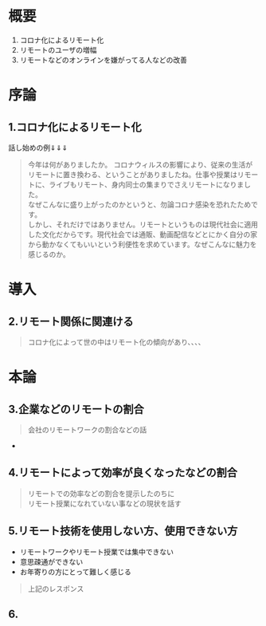 # 概要
1. コロナ化によるリモート化
2. リモートのユーザの増幅
3. リモートなどのオンラインを嫌がってる人などの改善
 

# 序論
## 1.コロナ化によるリモート化
話し始めの例⇓⇓⇓
> 今年は何がありましたか。
コロナウィルスの影響により、従来の生活がリモートに置き換わる、ということがありましたね。仕事や授業はリモートに、ライブもリモート、身内同士の集まりでさえリモートになりました。  
なぜこんなに盛り上がったのかというと、勿論コロナ感染を恐れたためです。  
しかし、それだけではありません。リモートというものは現代社会に適用した文化だからです。現代社会では通販、動画配信などとにかく自分の家から動かなくてもいいという利便性を求めています。なぜこんなに魅力を感じるのか。

# 導入
## 2.リモート関係に関連ける
> コロナ化によって世の中はリモート化の傾向があり、、、、

# 本論
## 3.企業などのリモートの割合
> 会社のリモートワークの割合などの話
- []()

## 4.リモートによって効率が良くなったなどの割合
>  リモートでの効率などの割合を提示したのちに  
リモート授業になれていない事などの現状を話す

## 5.リモート技術を使用しない方、使用できない方
- リモートワークやリモート授業では集中できない
- 意思疎通ができない
- お年寄りの方にとって難しく感じる

> 上記のレスポンス

## 6. 
